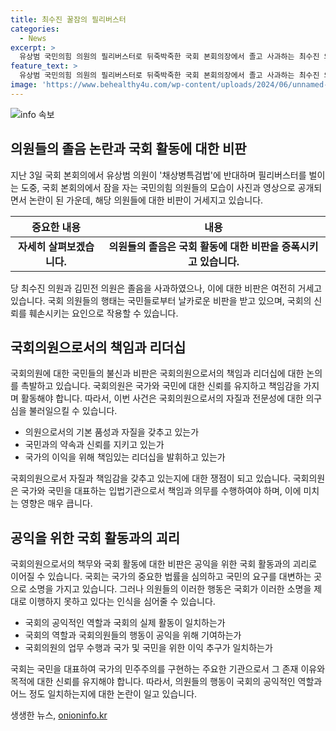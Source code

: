 ```yaml
---
title: 최수진 꿀잠의 필리버스터
categories:
  - News
excerpt: >
  유상범 국민의힘 의원의 필리버스터로 뒤죽박죽한 국회 본회의장에서 졸고 사과하는 최수진 의원과 김민전 의원. 졸음 속에서 국회의 중요성을 잊고 행동한 두 의원에 대한 비난과 국민들에 대한 불신이 증폭되고 있다. 국민의 관심을 끄는 대목과 함께, 국회의원으로서의 책임감을 다시금 상기시키는 계기로 작용 중이다.
feature_text: >
  유상범 국민의힘 의원의 필리버스터로 뒤죽박죽한 국회 본회의장에서 졸고 사과하는 최수진 의원과 김민전 의원. 졸음 속에서 국회의 중요성을 잊고 행동한 두 의원에 대한 비난과 국민들에 대한 불신이 증폭되고 있다. 국민의 관심을 끄는 대목과 함께, 국회의원으로서의 책임감을 다시금 상기시키는 계기로 작용 중이다.
image: 'https://www.behealthy4u.com/wp-content/uploads/2024/06/unnamed-file.png'
---
```


<p><img src="https://www.behealthy4u.com/wp-content/uploads/2024/06/unnamed-file.png" alt="info 속보" /></p>

<h2 data-ke-size="size26">의원들의 졸음 논란과 국회 활동에 대한 비판</h2>

<p data-ke-size="size16">지난 3일 국회 본회의에서 유상범 의원이 '채상병특검법'에 반대하며 필리버스터를 벌이는 도중, 국회 본회의에서 잠을 자는 국민의힘 의원들의 모습이 사진과 영상으로 공개되면서 논란이 된 가운데, 해당 의원들에 대한 비판이 거세지고 있습니다.</p>

<table>
<thead>
<tr>
<th>중요한 내용</th>
<th>내용</th>
</tr>
</thead>
<tbody>
<tr>
<td style="text-align: center; height: 17px;"><b>자세히 살펴보겠습니다.</b></td>
<td style="text-align: center; height: 17px;"><b>의원들의 졸음은 국회 활동에 대한 비판을 증폭시키고 있습니다.</b></td>
</tr>
</tbody>
</table>

<p data-ke-size="size16">당 최수진 의원과 김민전 의원은 졸음을 사과하였으나, 이에 대한 비판은 여전히 거세고 있습니다. 국회 의원들의 행태는 국민들로부터 날카로운 비판을 받고 있으며, 국회의 신뢰를 훼손시키는 요인으로 작용할 수 있습니다.</p>

<h2 data-ke-size="size26">국회의원으로서의 책임과 리더십</h2>

<p data-ke-size="size16">국회의원에 대한 국민들의 불신과 비판은 국회의원으로서의 책임과 리더십에 대한 논의를 촉발하고 있습니다. 국회의원은 국가와 국민에 대한 신뢰를 유지하고 책임감을 가지며 활동해야 합니다. 따라서, 이번 사건은 국회의원으로서의 자질과 전문성에 대한 의구심을 불러일으킬 수 있습니다.</p>

<ul>
<li>의원으로서의 기본 품성과 자질을 갖추고 있는가</li>
<li>국민과의 약속과 신뢰를 지키고 있는가</li>
<li>국가의 이익을 위해 책임있는 리더십을 발휘하고 있는가</li>
</ul>

<p data-ke-size="size16">국회의원으로서 자질과 책임감을 갖추고 있는지에 대한 쟁점이 되고 있습니다. 국회의원은 국가와 국민을 대표하는 입법기관으로서 책임과 의무를 수행하여야 하며, 이에 미치는 영향은 매우 큽니다.</p>

<h2 data-ke-size="size26">공익을 위한 국회 활동과의 괴리</h2>

<p data-ke-size="size16">국회의원으로서의 책무와 국회 활동에 대한 비판은 공익을 위한 국회 활동과의 괴리로 이어질 수 있습니다. 국회는 국가의 중요한 법률을 심의하고 국민의 요구를 대변하는 곳으로 소명을 가지고 있습니다. 그러나 의원들의 이러한 행동은 국회가 이러한 소명을 제대로 이행하지 못하고 있다는 인식을 심어줄 수 있습니다.</p>

<ul>
<li>국회의 공익적인 역할과 국회의 실제 활동이 일치하는가</li>
<li>국회의 역할과 국회의원들의 행동이 공익을 위해 기여하는가</li>
<li>국회의원의 업무 수행과 국가 및 국민을 위한 이익 추구가 일치하는가</li>
</ul>

<p data-ke-size="size16">국회는 국민을 대표하여 국가의 민주주의를 구현하는 주요한 기관으로서 그 존재 이유와 목적에 대한 신뢰를 유지해야 합니다. 따라서, 의원들의 행동이 국회의 공익적인 역할과 어느 정도 일치하는지에 대한 논란이 일고 있습니다.</p>
생생한 뉴스, <a href="https://onioninfo.kr" rel="dofollow">onioninfo.kr</a>


